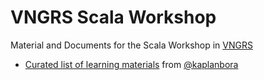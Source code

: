# VNGRS Scala Workshop

Material and Documents for the Scala Workshop in [VNGRS](https://github.com/vngrs)

* [Curated list of learning materials](/MATERIALS.md) from [@kaplanbora](https://github.com/kaplanbora)

